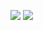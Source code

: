 [![](https://readme-stats-riversun.vercel.app/api?username=riversun&count_private=true&show_icons=true&&hide=prs,issues,contribs&line_height=40)](https://github.com/anuraghazra/github-readme-stats)
[![](https://github-readme-stats-riversun.vercel.app/api/top-langs/?username=riversun&layout=compact)](https://github.com/anuraghazra/github-readme-stats)






<!--
**riversun/riversun** is a ✨ _special_ ✨ repository because its `README.md` (this file) appears on your GitHub profile.

Here are some ideas to get you started:

- 🔭 I’m currently working on ...
- 🌱 I’m currently learning ...
- 👯 I’m looking to collaborate on ...
- 🤔 I’m looking for help with ...
- 💬 Ask me about ...
- 📫 How to reach me: ...
- 😄 Pronouns: ...
- ⚡ Fun fact: ...
-->
